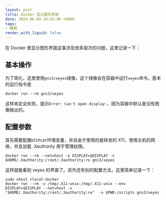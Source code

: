 ```yaml
---
layout: post
title: Docker 显示图形界面
date: 2024-06-09 10:42:00 +0800
tags: 
- 编程
render_with_liquid: false
---
```


在 Docker 里显示图形界面这事涉及很多层次的问题，这里记录一下：

## 基本操作

为了简化，这里使用`gns3/xeyes`镜像，这个镜像会在容器中运行`xeyes`命令。基本的运行指令是

```
docker run --rm gns3/xeyes
```

这样肯定会失败，提示`Error: Can't open display:`，因为容器中默认是没有图像输出的。

## 配置参数

首先需要配置`DISPLAY`环境变量，并且由于使用的是转发的 X11，使用主机的网络，并且加载 .Xauthority 用于管理权限。

```
docker run --rm --net=host -e DISPLAY=$DISPLAY -v $HOME/.Xauthority:/root/.Xauthority:ro gns3/xeyes
```

这样就能看到 xeyes 的界面了。另外还有别的配置方法，这里简单记录一下：

```
sudo xhost +local:docker
docker run --rm -v /tmp/.X11-unix:/tmp/.X11-unix --env DISPLAY=$DISPLAY --net=host -v "$HOME/.Xauthority:/root/.Xauthority:rw"  -v $PWD:/scripts gns3/xeyes
```

